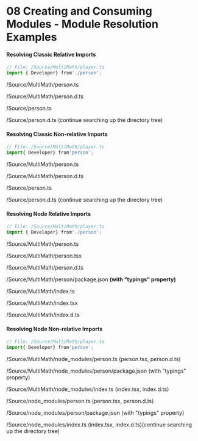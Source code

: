 # 08 Creating and Consuming Modules - Module Resolution Examples

#### Resolving Classic Relative Imports

```javascript
// File: /Source/MultiMath/player.ts
import { Developer} from'./person';
```

/Source/MultiMath/person.ts

/Source/MultiMath/person.d.ts

/Source/person.ts

/Source/person.d.ts (continue searching up the directory tree)

#### Resolving Classic Non-relative Imports

```javascript
// File: /Source/MultiMath/player.ts
import{ Developer} from'person';
```
/Source/MultiMath/person.ts

/Source/MultiMath/person.d.ts

/Source/person.ts

/Source/person.d.ts (continue searching up the directory tree)


#### Resolving Node Relative Imports

```javascript
// File: /Source/MultiMath/player.ts
import { Developer} from'./person';
```

/Source/MultiMath/person.ts

/Source/MultiMath/person.tsx

/Source/MultiMath/person.d.ts

/Source/MultiMath/person/package.json **(with "typings" property)**

/Source/MultiMath/index.ts

/Source/MultiMath/index.tsx

/Source/MultiMath/index.d.ts


#### Resolving Node Non-relative Imports

```javascript
// File: /Source/MultiMath/player.ts
import{ Developer} from'person';
```
/Source/MultiMath/node_modules/person.ts (person.tsx, person.d.ts)

/Source/MultiMath/node_modules/person/package.json (with "typings" property)

/Source/MultiMath/node_modules/index.ts (index.tsx, index.d.ts)

/Source/node_modules/person.ts (person.tsx, person.d.ts)

/Source/node_modules/person/package.json (with "typings" property)

/Source/node_modules/index.ts (index.tsx, index.d.ts)(continue searching up the directory tree)
